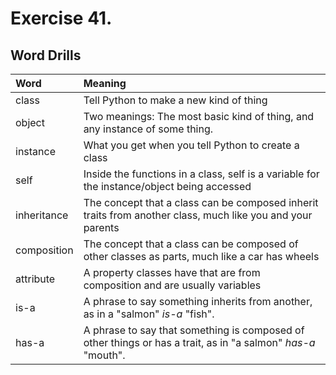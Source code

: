 # Exercise 41.

## Word Drills

Word   | Meaning
:----------         | :----------
class   | Tell Python to make a new kind of thing
object   | Two meanings: The most basic kind of thing, and any instance of some thing.
instance   | What you get when you tell Python to create a class
self   | Inside the functions in a class, self is a variable for the instance/object being accessed
inheritance   | The concept that a class can be composed inherit traits from another class, much like you and your parents
composition   | The concept that a class can be composed of other classes as parts, much like a car has wheels
attribute   | A property classes have that are from composition and are usually variables
is-a   | A phrase to say something inherits from another, as in a "salmon" *is-a* "fish".
has-a   | A phrase to say that something is composed of other things or has a trait, as in "a salmon" *has-a* "mouth".

